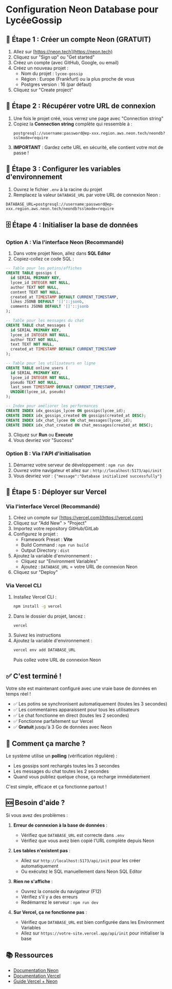 # Configuration Neon Database pour LycéeGossip

## 🚀 Étape 1 : Créer un compte Neon (GRATUIT)

1. Allez sur [https://neon.tech](https://neon.tech)
2. Cliquez sur "Sign up" ou "Get started"
3. Créez un compte (avec GitHub, Google, ou email)
4. Créez un nouveau projet :
   - Nom du projet : `lycee-gossip`
   - Région : Europe (Frankfurt) ou la plus proche de vous
   - Postgres version : 16 (par défaut)
5. Cliquez sur "Create project"

## 🔑 Étape 2 : Récupérer votre URL de connexion

1. Une fois le projet créé, vous verrez une page avec "Connection string"
2. Copiez la **Connection string** complète qui ressemble à :
   ```
   postgresql://username:password@ep-xxx.region.aws.neon.tech/neondb?sslmode=require
   ```
3. **IMPORTANT** : Gardez cette URL en sécurité, elle contient votre mot de passe !

## 📝 Étape 3 : Configurer les variables d'environnement

1. Ouvrez le fichier `.env` à la racine du projet
2. Remplacez la valeur `DATABASE_URL` par votre URL de connexion Neon :

```env
DATABASE_URL=postgresql://username:password@ep-xxx.region.aws.neon.tech/neondb?sslmode=require
```

## 🗄️ Étape 4 : Initialiser la base de données

### Option A : Via l'interface Neon (Recommandé)

1. Dans votre projet Neon, allez dans **SQL Editor**
2. Copiez-collez ce code SQL :

```sql
-- Table pour les potins/affiches
CREATE TABLE gossips (
  id SERIAL PRIMARY KEY,
  lycee_id INTEGER NOT NULL,
  author TEXT NOT NULL,
  content TEXT NOT NULL,
  created_at TIMESTAMP DEFAULT CURRENT_TIMESTAMP,
  likes JSONB DEFAULT '[]'::jsonb,
  comments JSONB DEFAULT '[]'::jsonb
);

-- Table pour les messages du chat
CREATE TABLE chat_messages (
  id SERIAL PRIMARY KEY,
  lycee_id INTEGER NOT NULL,
  author TEXT NOT NULL,
  text TEXT NOT NULL,
  created_at TIMESTAMP DEFAULT CURRENT_TIMESTAMP
);

-- Table pour les utilisateurs en ligne
CREATE TABLE online_users (
  id SERIAL PRIMARY KEY,
  lycee_id INTEGER NOT NULL,
  pseudo TEXT NOT NULL,
  last_seen TIMESTAMP DEFAULT CURRENT_TIMESTAMP,
  UNIQUE(lycee_id, pseudo)
);

-- Index pour améliorer les performances
CREATE INDEX idx_gossips_lycee ON gossips(lycee_id);
CREATE INDEX idx_gossips_created ON gossips(created_at DESC);
CREATE INDEX idx_chat_lycee ON chat_messages(lycee_id);
CREATE INDEX idx_chat_created ON chat_messages(created_at DESC);
```

3. Cliquez sur **Run** ou **Execute**
4. Vous devriez voir "Success"

### Option B : Via l'API d'initialisation

1. Démarrez votre serveur de développement : `npm run dev`
2. Ouvrez votre navigateur et allez sur : `http://localhost:5173/api/init`
3. Vous devriez voir : `{"message":"Database initialized successfully"}`

## 🚀 Étape 5 : Déployer sur Vercel

### Via l'interface Vercel (Recommandé)

1. Créez un compte sur [https://vercel.com](https://vercel.com)
2. Cliquez sur "Add New" > "Project"
3. Importez votre repository GitHub/GitLab
4. Configurez le projet :
   - Framework Preset : **Vite**
   - Build Command : `npm run build`
   - Output Directory : `dist`
5. Ajoutez la variable d'environnement :
   - Cliquez sur "Environment Variables"
   - Ajoutez : `DATABASE_URL` = votre URL de connexion Neon
6. Cliquez sur "Deploy"

### Via Vercel CLI

1. Installez Vercel CLI :
   ```bash
   npm install -g vercel
   ```
2. Dans le dossier du projet, lancez :
   ```bash
   vercel
   ```
3. Suivez les instructions
4. Ajoutez la variable d'environnement :
   ```bash
   vercel env add DATABASE_URL
   ```
   Puis collez votre URL de connexion Neon

## ✅ C'est terminé !

Votre site est maintenant configuré avec une vraie base de données en temps réel !

- ✅ Les potins se synchronisent automatiquement (toutes les 3 secondes)
- ✅ Les commentaires apparaissent pour tous les utilisateurs
- ✅ Le chat fonctionne en direct (toutes les 2 secondes)
- ✅ Fonctionne parfaitement sur Vercel
- ✅ **Gratuit** jusqu'à 3 Go de données avec Neon

## 🔄 Comment ça marche ?

Le système utilise un **polling** (vérification régulière) :
- Les gossips sont rechargés toutes les 3 secondes
- Les messages du chat toutes les 2 secondes
- Quand vous publiez quelque chose, ça recharge immédiatement

C'est simple, efficace et ça fonctionne partout !

## 🆘 Besoin d'aide ?

Si vous avez des problèmes :

1. **Erreur de connexion à la base de données** :
   - Vérifiez que `DATABASE_URL` est correcte dans `.env`
   - Vérifiez que vous avez bien copié l'URL complète depuis Neon

2. **Les tables n'existent pas** :
   - Allez sur `http://localhost:5173/api/init` pour les créer automatiquement
   - Ou exécutez le SQL manuellement dans Neon SQL Editor

3. **Rien ne s'affiche** :
   - Ouvrez la console du navigateur (F12)
   - Vérifiez s'il y a des erreurs
   - Redémarrez le serveur : `npm run dev`

4. **Sur Vercel, ça ne fonctionne pas** :
   - Vérifiez que `DATABASE_URL` est bien configurée dans les Environment Variables
   - Allez sur `https://votre-site.vercel.app/api/init` pour initialiser la base

## 📚 Ressources

- [Documentation Neon](https://neon.tech/docs)
- [Documentation Vercel](https://vercel.com/docs)
- [Guide Vercel + Neon](https://vercel.com/guides/using-neon-with-vercel)

